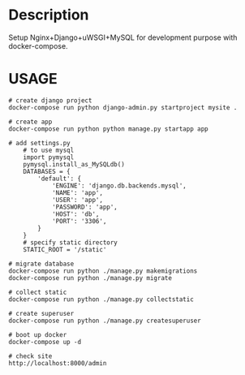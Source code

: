 # Description

Setup Nginx+Django+uWSGI+MySQL for development purpose with docker-compose.

# USAGE

    # create django project
    docker-compose run python django-admin.py startproject mysite .

    # create app
    docker-compose run python python manage.py startapp app

    # add settings.py
        # to use mysql
        import pymysql
        pymysql.install_as_MySQLdb()
        DATABASES = {
            'default': {
                'ENGINE': 'django.db.backends.mysql',
                'NAME': 'app',
                'USER': 'app',
                'PASSWORD': 'app',
                'HOST': 'db',
                'PORT': '3306',
            }
        }
        # specify static directory
        STATIC_ROOT = '/static'

    # migrate database
    docker-compose run python ./manage.py makemigrations
    docker-compose run python ./manage.py migrate

    # collect static
    docker-compose run python ./manage.py collectstatic

    # create superuser
    docker-compose run python ./manage.py createsuperuser

    # boot up docker
    docker-compose up -d

    # check site
    http://localhost:8000/admin
